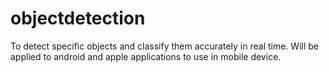 # objectdetection

To detect specific objects and classify them accurately in real time. Will be applied to android and apple applications to use in mobile device. 
